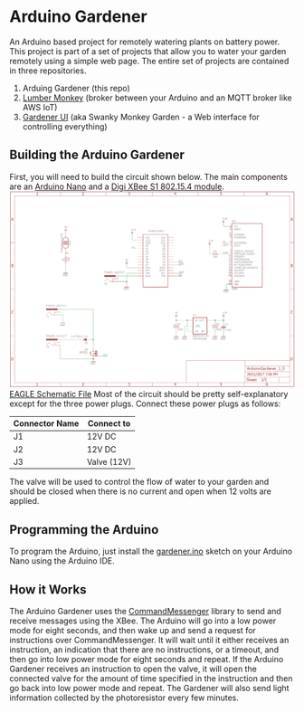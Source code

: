 # Arduino Gardener
An Arduino based project for remotely watering plants on battery power. This project is part of a set of projects that allow you to water your garden remotely using a simple web page. The entire set of projects are contained in three repositories.
1. Arduing Gardener (this repo)
2. [Lumber Monkey](https://github.com/jonathanschoeller/LumberMonkey.Mqtt) (broker between your Arduino and an MQTT broker like AWS IoT)
3. [Gardener UI](https://github.com/jonathanschoeller/gardener-ui) (aka Swanky Monkey Garden - a Web interface for controlling everything)

## Building the Arduino Gardener
First, you will need to build the circuit shown below. The main components are an [Arduino Nano](https://www.arduino.cc/en/Guide/ArduinoNano) and a [Digi XBee S1 802.15.4 module](https://www.digi.com/support/productdetail?pid=3257).
![Schematic 1](img/schematic.png)
[EAGLE Schematic File](ArduinoGardener_1_0.sch)
Most of the circuit should be pretty self-explanatory except for the three power plugs. Connect these power plugs as follows:

| Connector Name | Connect to    |
|----------------|---------------|
| J1             | 12V DC        |
| J2             | 12V DC        |
| J3             | Valve (12V)   |

The valve will be used to control the flow of water to your garden and should be closed when there is no current and open when 12 volts are applied.

## Programming the Arduino
To program the Arduino, just install the [gardener.ino](gardener.ino) sketch on your Arduino Nano using the Arduino IDE.

## How it Works
The Arduino Gardener uses the [CommandMessenger](https://github.com/thijse/Arduino-CmdMessenger) library to send and receive messages using the XBee. The Arduino will go into a low power mode for eight seconds, and then wake up and send a request for instructions over CommandMessenger. It will wait until it either receives an instruction, an indication that there are no instructions, or a timeout, and then go into low power mode for eight seconds and repeat.
If the Arduino Gardener receives an instruction to open the valve, it will open the connected valve for the amount of time specified in the instruction and then go back into low power mode and repeat.
The Gardener will also send light information collected by the photoresistor every few minutes.
